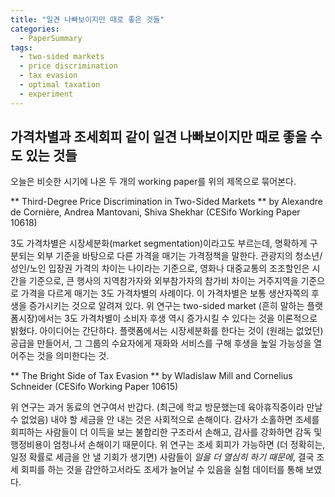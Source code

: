 ```yaml
---
title: "일견 나빠보이지만 때로 좋은 것들"
categories:
  - PaperSummary
tags:
  - two-sided markets
  - price discrimination
  - tax evasion
  - optimal taxation
  - experiment
--- 
```


## 가격차별과 조세회피 같이 일견 나빠보이지만 때로 좋을 수도 있는 것들

오늘은 비슷한 시기에 나온 두 개의 working paper를 위의 제목으로 묶어본다.

** Third-Degree Price Discrimination in Two-Sided Markets **
by Alexandre de Cornière, Andrea Mantovani, Shiva Shekhar (CESifo Working Paper 10618)

<!--
We investigate the welfare effects of third-degree price discrimination by a two-sided platform that enables interaction between buyers and sellers. Sellers are heterogenous with respect to their per-interaction benefit, and, under price discrimination, the platform can condition its fee on sellers’ type. In a model with linear demand on each side, we show that price discrimination: (i) increases participation on both sides; (ii) enhances total welfare; (iii) may result in a strict Pareto improvement, with both seller types being better-off than under uniform pricing. These results, which are in stark contrast to the traditional analysis of price discrimination, are driven by the existence of cross-group network effects. By improving the firm’s ability to monetize seller participation, price discrimination induces the platform to attract more buyers, which then increases seller participation. The Pareto improvement result means that even those sellers who pay a higher price under discrimination can be better-off, due to the increased buyer participation.
-->

3도 가격차별은 시장세분화(market segmentation)이라고도 부르는데, 명확하게 구분되는 외부 기준을 바탕으로 다른 가격을 매기는 가격정책을 말한다. 관광지의 청소년/성인/노인 입장권 가격의 차이는 나이라는 기준으로, 영화나 대중교통의 조조할인은 시간을 기준으로, 큰 행사의 지역참가자와 외부참가자의 참가비 차이는 거주지역을 기준으로 가격을 다르게 매기는 3도 가격차별의 사례이다. 이 가격차별은 보통 생산자쪽의 후생을 증가시키는 것으로 알려져 있다. 
위 연구는 two-sided market (흔히 말하는 플랫폼시장)에서는 3도 가격차별이 소비자 후생 역시 증가시킬 수 있다는 것을 이론적으로 밝혔다. 아이디어는 간단하다. 플랫폼에서는 시장세분화를 한다는 것이 (원래는 없었던) 공급을 만들어서, 그 그룹의 수요자에게 재화와 서비스를 구해 후생을 높일 가능성을 열어주는 것을 의미한다는 것.


** The Bright Side of Tax Evasion **
by Wladislaw Mill and Cornelius Schneider (CESifo Working Paper 10615)

<!--
This paper investigates whether tax evasion can be beneficial for an optimal income tax schedule. Past theoretical discussions have presented mixed outcomes as to whether allowing taxpayers to opt into uncertainty could indeed enhance overall tax revenues. In this study, we conducted an original real effort experiment in an online labor market with almost 1,000 participants to test this hypothesis empirically. Our findings show significant positive labor supply responses to the opportunity to evade (increased labor supply by 37%). More importantly, the expected tax revenue significantly and substantially increased by up to more than 50%. As an example, our data suggests that a 40% tax rate with complete enforcement could be replaced with a 28% tax rate with the option of tax evasion, without any loss in tax revenue. Strikingly, this effect persists when comparing effective tax rates: Lowering effective tax rates through probabilistic enforcement (the opportunity to evade) is more efficient than simply lowering statutory tax rates. Our findings suggest that the opportunity for tax evasion can increase tax revenues beyond what a corresponding decrease in nominal rates would achieve. For welfare analyses, this highlights the importance of not only considering the elasticity of taxable income (ETI) but total earned income elasticities.
-->

위 연구는 과거 동료의 연구여서 반갑다. (최근에 학교 방문했는데 육아휴직중이라 만날 수 없었음) 내야 할 세금을 안 내는 것은 사회적으로 손해이다. 감사가 소홀하면 조세를 회피하는 사람들이 더 이득을 보는 불합리한 구조라서 손해고, 감사를 강화하면 감독 및 행정비용이 엄청나서 손해이기 때문이다. 위 연구는 조세 회피가 가능하면 (더 정확히는, 일정 확률로 세금을 안 낼 기회가 생기면) 사람들이 *일을 더 열심히 하기 때문에*, 결국 조세 회피를 하는 것을 감안하고서라도 조세가 늘어날 수 있음을 실험 데이터를 통해 보였다.